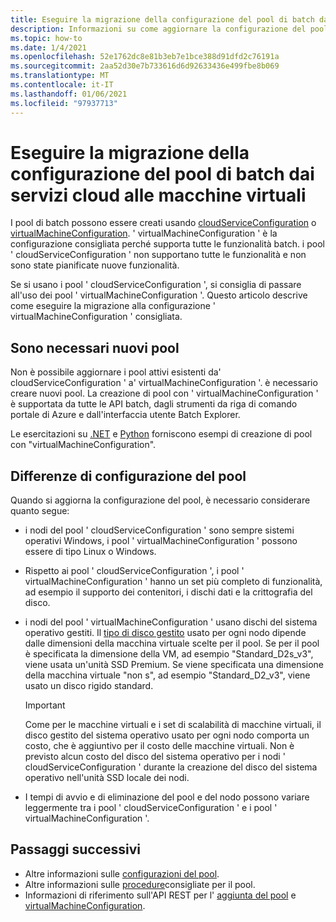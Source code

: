 ```yaml
---
title: Eseguire la migrazione della configurazione del pool di batch dai servizi cloud alle macchine virtuali
description: Informazioni su come aggiornare la configurazione del pool alla configurazione più recente e consigliata
ms.topic: how-to
ms.date: 1/4/2021
ms.openlocfilehash: 52e1762dc8e81b3eb7e1bce388d91dfd2c76191a
ms.sourcegitcommit: 2aa52d30e7b733616d6d92633436e499fbe8b069
ms.translationtype: MT
ms.contentlocale: it-IT
ms.lasthandoff: 01/06/2021
ms.locfileid: "97937713"
---
```

# <a name="migrate-batch-pool-configuration-from-cloud-services-to-virtual-machines"></a>Eseguire la migrazione della configurazione del pool di batch dai servizi cloud alle macchine virtuali

I pool di batch possono essere creati usando [cloudServiceConfiguration](https://docs.microsoft.com/rest/api/batchservice/pool/add#cloudserviceconfiguration) o [virtualMachineConfiguration](https://docs.microsoft.com/rest/api/batchservice/pool/add#virtualmachineconfiguration). ' virtualMachineConfiguration ' è la configurazione consigliata perché supporta tutte le funzionalità batch. i pool ' cloudServiceConfiguration ' non supportano tutte le funzionalità e non sono state pianificate nuove funzionalità.

Se si usano i pool ' cloudServiceConfiguration ', si consiglia di passare all'uso dei pool ' virtualMachineConfiguration '. Questo articolo descrive come eseguire la migrazione alla configurazione ' virtualMachineConfiguration ' consigliata.

## <a name="new-pools-are-required"></a>Sono necessari nuovi pool

Non è possibile aggiornare i pool attivi esistenti da' cloudServiceConfiguration ' a' virtualMachineConfiguration '. è necessario creare nuovi pool. La creazione di pool con ' virtualMachineConfiguration ' è supportata da tutte le API batch, dagli strumenti da riga di comando portale di Azure e dall'interfaccia utente Batch Explorer.

Le esercitazioni su [.NET](tutorial-parallel-dotnet.md) e [Python](tutorial-parallel-python.md) forniscono esempi di creazione di pool con "virtualMachineConfiguration".

## <a name="pool-configuration-differences"></a>Differenze di configurazione del pool

Quando si aggiorna la configurazione del pool, è necessario considerare quanto segue:

- i nodi del pool ' cloudServiceConfiguration ' sono sempre sistemi operativi Windows, i pool ' virtualMachineConfiguration ' possono essere di tipo Linux o Windows.
- Rispetto ai pool ' cloudServiceConfiguration ', i pool ' virtualMachineConfiguration ' hanno un set più completo di funzionalità, ad esempio il supporto dei contenitori, i dischi dati e la crittografia del disco.
- i nodi del pool ' virtualMachineConfiguration ' usano dischi del sistema operativo gestiti. Il [tipo di disco gestito](../virtual-machines/disks-types.md) usato per ogni nodo dipende dalle dimensioni della macchina virtuale scelte per il pool. Se per il pool è specificata la dimensione della VM, ad esempio "Standard_D2s_v3", viene usata un'unità SSD Premium. Se viene specificata una dimensione della macchina virtuale "non s", ad esempio "Standard_D2_v3", viene usato un disco rigido standard.

   > [!IMPORTANT]
   > Come per le macchine virtuali e i set di scalabilità di macchine virtuali, il disco gestito del sistema operativo usato per ogni nodo comporta un costo, che è aggiuntivo per il costo delle macchine virtuali. Non è previsto alcun costo del disco del sistema operativo per i nodi ' cloudServiceConfiguration ' durante la creazione del disco del sistema operativo nell'unità SSD locale dei nodi.

- I tempi di avvio e di eliminazione del pool e del nodo possono variare leggermente tra i pool ' cloudServiceConfiguration ' e i pool ' virtualMachineConfiguration '.

## <a name="next-steps"></a>Passaggi successivi

- Altre informazioni sulle [configurazioni del pool](nodes-and-pools.md#configurations).
- Altre informazioni sulle [procedure](best-practices.md#pools)consigliate per il pool.
- Informazioni di riferimento sull'API REST per l' [aggiunta del pool](https://docs.microsoft.com/rest/api/batchservice/pool/add) e [virtualMachineConfiguration](https://docs.microsoft.com/rest/api/batchservice/pool/add#virtualmachineconfiguration).
